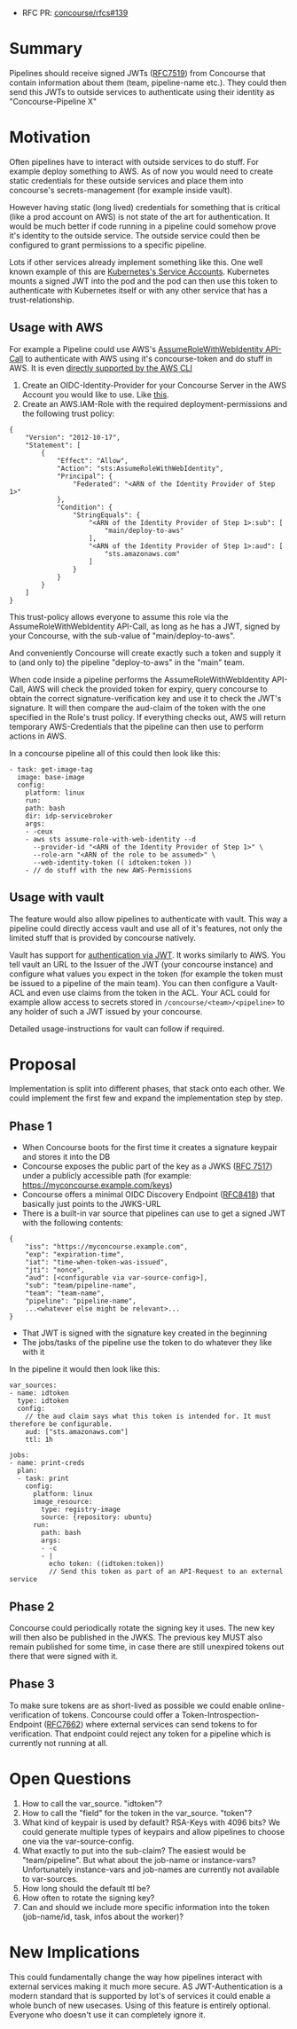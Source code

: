 * RFC PR: [concourse/rfcs#139](https://github.com/concourse/rfcs/pull/139)

# Summary

Pipelines should receive signed JWTs ([RFC7519](https://datatracker.ietf.org/doc/html/rfc7519)) from Concourse that contain information about them (team, pipeline-name etc.).
They could then send this JWTs to outside services to authenticate using their identity as "Concourse-Pipeline X"


# Motivation
Often pipelines have to interact with outside services to do stuff. For example deploy something to AWS.
As of now you would need to create static credentials for these outside services and place them into concourse's secrets-management (for example inside vault).

However having static (long lived) credentials for something that is critical (like a prod account on AWS) is not state of the art for authentication.
It would be much better if code running in a pipeline could somehow prove it's identity to the outside service. The outside service could then be configured to grant permissions to a specific pipeline.

Lots if other services already implement something like this. One well known example of this are [Kubernetes's Service Accounts](https://kubernetes.io/docs/concepts/security/service-accounts/#authenticating-credentials). Kubernetes mounts a signed JWT into the pod and the pod can then use this token to authenticate with Kubernetes itself or with any other service that has a trust-relationship.

## Usage with AWS
For example a Pipeline could use AWS's [AssumeRoleWithWebIdentity API-Call](https://docs.aws.amazon.com/STS/latest/APIReference/API_AssumeRoleWithWebIdentity.html) to authenticate with AWS using it's concourse-token and do stuff in AWS. It is even [directly supported by the AWS CLI](https://docs.aws.amazon.com/cli/latest/reference/sts/assume-role-with-web-identity.html)

1. Create an OIDC-Identity-Provider for your Concourse Server in the AWS Account you would like to use. Like [this](img/AWS-IDP.png).
2. Create an AWS.IAM-Role with the required deployment-permissions and the following trust policy:
```
{
    "Version": "2012-10-17",
    "Statement": [
        {
            "Effect": "Allow",
            "Action": "sts:AssumeRoleWithWebIdentity",
            "Principal": {
                "Federated": "<ARN of the Identity Provider of Step 1>"
            },
            "Condition": {
                "StringEquals": {
                    "<ARN of the Identity Provider of Step 1>:sub": [
                        "main/deploy-to-aws"
                    ],
                    "<ARN of the Identity Provider of Step 1>:aud": [
                        "sts.amazonaws.com"
                    ]
                }
            }
        }
    ]
}
```
This trust-policy allows everyone to assume this role via the AssumeRoleWithWebIdentity API-Call, as long as he has a JWT, signed by your Concourse, with the sub-value of "main/deploy-to-aws".

And conveniently Concourse will create exactly such a token and supply it to (and only to) the pipeline "deploy-to-aws" in the "main" team.

When code inside a pipeline performs the AssumeRoleWithWebIdentity API-Call, AWS will check the provided token for expiry, query concourse to obtain the correct signature-verification key and use it to check the JWT's signature. It will then compare the aud-claim of the token with the one specified in the Role's trust policy. If everything checks out, AWS will return temporary AWS-Credentials that the pipeline can then use to perform actions in AWS.

In a concourse pipeline all of this could then look like this:
```
- task: get-image-tag
  image: base-image
  config:
    platform: linux
    run:
    path: bash
    dir: idp-servicebroker
    args:
    - -ceux
    - aws sts assume-role-with-web-identity --d
      --provider-id "<ARN of the Identity Provider of Step 1>" \
      --role-arn "<ARN of the role to be assumed>" \
      --web-identity-token (( idtoken:token ))
    - // do stuff with the new AWS-Permissions
```


## Usage with vault
The feature would also allow pipelines to authenticate with vault. This way a pipeline could directly access vault and use all of it's features, not only the limited stuff that is provided by concourse natively.

Vault has support for [authentication via JWT](https://developer.hashicorp.com/vault/docs/auth/jwt).
It works similarly to AWS. You tell vault an URL to the Issuer of the JWT (your concourse instance) and configure what values you expect in the token (for example the token must be issued to a pipeline of the main team). You can then configure a Vault-ACL and even use claims from the token in the ACL. Your ACL could for example allow access to secrets stored in ```/concourse/<team>/<pipeline>``` to any holder of such a JWT issued by your concourse.

Detailed usage-instructions for vault can follow if required.

# Proposal
Implementation is split into different phases, that stack onto each other. We could implement the first few and expand the implementation step by step.

## Phase 1
- When Concourse boots for the first time it creates a signature keypair and stores it into the DB
- Concourse exposes the public part of the key as a JWKS ([RFC 7517](https://datatracker.ietf.org/doc/html/rfc7517)) under a publicly accessible path (for example: https://myconcourse.example.com/keys)
- Concourse offers a minimal OIDC Discovery Endpoint ([RFC8418](https://datatracker.ietf.org/doc/html/rfc8414)) that basically just points to the JWKS-URL
- There is a built-in var source that pipelines can use to get a signed JWT with the following contents:
```
{
    "iss": "https://myconcourse.example.com",
    "exp": "expiration-time",
    "iat": "time-when-token-was-issued",
    "jti": "nonce",
    "aud": [<configurable via var-source-config>],
    "sub": "team/pipeline-name",
    "team": "team-name",
    "pipeline": "pipeline-name",
    ...<whatever else might be relevant>...
}
```
- That JWT is signed with the signature key created in the beginning
- The jobs/tasks of the pipeline use the token to do whatever they like with it

In the pipeline it would then look like this:

```
var_sources:
- name: idtoken
  type: idtoken
  config:
    // the aud claim says what this token is intended for. It must therefore be configurable.
    aud: ["sts.amazonaws.com"]
    ttl: 1h

jobs:
- name: print-creds
  plan:
  - task: print
    config:
      platform: linux
      image_resource:
        type: registry-image
        source: {repository: ubuntu}
      run:
        path: bash
        args:
        - -c
        - |
          echo token: ((idtoken:token))
          // Send this token as part of an API-Request to an external service
```

## Phase 2
Concourse could periodically rotate the signing key it uses. The new key will then also be published in the JWKS. The previous key MUST also remain published for some time, in case there are still unexpired tokens out there that were signed with it.

## Phase 3
To make sure tokens are as short-lived as possible we could enable online-verification of tokens. Concourse could offer a Token-Introspection-Endpoint ([RFC7662](https://datatracker.ietf.org/doc/html/rfc7662)) where external services can send tokens to for verification.
That endpoint could reject any token for a pipeline which is currently not running at all.

# Open Questions

1. How to call the var_source. "idtoken"?
2. How to call the "field" for the token in the var_source. "token"?
3. What kind of keypair is used by default? RSA-Keys with 4096 bits? We could generate multiple types of keypairs and allow pipelines to choose one via the var-source-config.
4. What exactly to put into the sub-claim? The easiest would be "team/pipeline". But what about the job-name or instance-vars? Unfortunately instance-vars and job-names are currently not available to var-sources.
5. How long should the default ttl be?
6. How often to rotate the signing key?
7. Can and should we include more specific information into the token (job-name/id, task, infos about the worker)?


# New Implications

This could fundamentally change the way how pipelines interact with external services making it much more secure.
AS JWT-Authentication is a modern standard that is supported by lot's of services it could enable a whole bunch of new usecases.
Using of this feature is entirely optional. Everyone who doesn't use it can completely ignore it.

